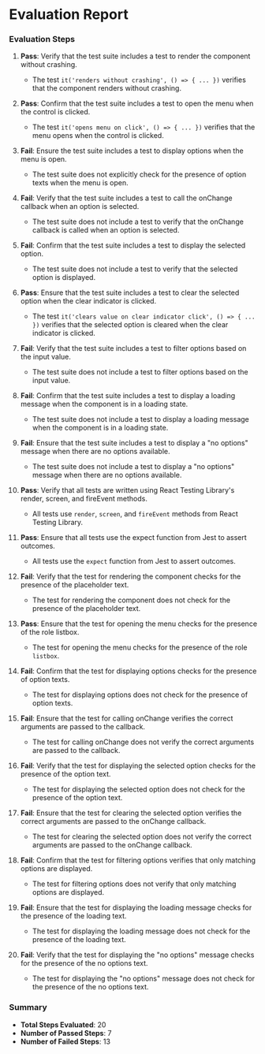 # Evaluation Report

### Evaluation Steps

1. **Pass**: Verify that the test suite includes a test to render the component without crashing.
    - The test `it('renders without crashing', () => { ... })` verifies that the component renders without crashing.

2. **Pass**: Confirm that the test suite includes a test to open the menu when the control is clicked.
    - The test `it('opens menu on click', () => { ... })` verifies that the menu opens when the control is clicked.

3. **Fail**: Ensure the test suite includes a test to display options when the menu is open.
    - The test suite does not explicitly check for the presence of option texts when the menu is open.

4. **Fail**: Verify that the test suite includes a test to call the onChange callback when an option is selected.
    - The test suite does not include a test to verify that the onChange callback is called when an option is selected.

5. **Fail**: Confirm that the test suite includes a test to display the selected option.
    - The test suite does not include a test to verify that the selected option is displayed.

6. **Pass**: Ensure that the test suite includes a test to clear the selected option when the clear indicator is clicked.
    - The test `it('clears value on clear indicator click', () => { ... })` verifies that the selected option is cleared when the clear indicator is clicked.

7. **Fail**: Verify that the test suite includes a test to filter options based on the input value.
    - The test suite does not include a test to filter options based on the input value.

8. **Fail**: Confirm that the test suite includes a test to display a loading message when the component is in a loading state.
    - The test suite does not include a test to display a loading message when the component is in a loading state.

9. **Fail**: Ensure that the test suite includes a test to display a "no options" message when there are no options available.
    - The test suite does not include a test to display a "no options" message when there are no options available.

10. **Pass**: Verify that all tests are written using React Testing Library's render, screen, and fireEvent methods.
    - All tests use `render`, `screen`, and `fireEvent` methods from React Testing Library.

11. **Pass**: Ensure that all tests use the expect function from Jest to assert outcomes.
    - All tests use the `expect` function from Jest to assert outcomes.

12. **Fail**: Verify that the test for rendering the component checks for the presence of the placeholder text.
    - The test for rendering the component does not check for the presence of the placeholder text.

13. **Pass**: Ensure that the test for opening the menu checks for the presence of the role listbox.
    - The test for opening the menu checks for the presence of the role `listbox`.

14. **Fail**: Confirm that the test for displaying options checks for the presence of option texts.
    - The test for displaying options does not check for the presence of option texts.

15. **Fail**: Ensure that the test for calling onChange verifies the correct arguments are passed to the callback.
    - The test for calling onChange does not verify the correct arguments are passed to the callback.

16. **Fail**: Verify that the test for displaying the selected option checks for the presence of the option text.
    - The test for displaying the selected option does not check for the presence of the option text.

17. **Fail**: Ensure that the test for clearing the selected option verifies the correct arguments are passed to the onChange callback.
    - The test for clearing the selected option does not verify the correct arguments are passed to the onChange callback.

18. **Fail**: Confirm that the test for filtering options verifies that only matching options are displayed.
    - The test for filtering options does not verify that only matching options are displayed.

19. **Fail**: Ensure that the test for displaying the loading message checks for the presence of the loading text.
    - The test for displaying the loading message does not check for the presence of the loading text.

20. **Fail**: Verify that the test for displaying the "no options" message checks for the presence of the no options text.
    - The test for displaying the "no options" message does not check for the presence of the no options text.

### Summary

- **Total Steps Evaluated**: 20
- **Number of Passed Steps**: 7
- **Number of Failed Steps**: 13